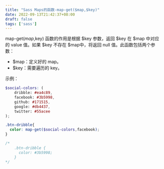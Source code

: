 ```yaml
---
title: "Sass Maps的函数-map-get($map,$key)"
date: 2022-09-13T21:42:37+08:00
draft: false
tags: ['sass']
---
```


map-get($map,$key) 函数的作用是根据 $key 参数，返回 $key 在 $map 中对应的 value 值。如果 $key 不存在 $map中，将返回 null 值。此函数包括两个参数：

- $map：定义好的 map。
- $key：需要遍历的 key。

示例：

```scss
$social-colors: (
    dribble: #ea4c89,
    facebook: #3b5998,
    github: #171515,
    google: #db4437,
    twitter: #55acee
);

.btn-dribble{
  color: map-get($social-colors,facebook);
}

/*
    .btn-dribble {
      color: #3b5998;
    }
*/
```